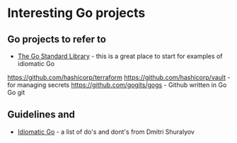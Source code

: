 # Interesting Go projects


## Go projects to refer to

* [The Go Standard Library](https://golang.org/pkg/) - this is a great place to start for examples of idiomatic Go

https://github.com/hashicorp/terraform
https://github.com/hashicorp/vault - for managing secrets 
https://github.com/gogits/gogs - Github written in Go
Go git 


## Guidelines and 

* [Idiomatic Go](https://dmitri.shuralyov.com/idiomatic-go) - a list of do's and dont's from Dmitri Shuralyov